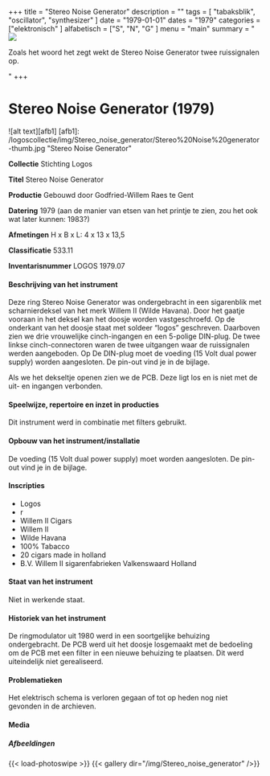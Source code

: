 ﻿+++
title = "Stereo Noise Generator"
description = ""
tags = [ "tabaksblik", "oscillator", "synthesizer"
]
date = "1979-01-01"
dates = "1979"
categories = ["elektronisch"
]
alfabetisch = ["S", "N", "G"
]
menu = "main"
summary = "<a href='/logoscollectie/1979/Stereo_noise_generator'><img src='/logoscollectie/img/Stereo_noise_generator/Stereo%20Noise%20generator-thumb.jpg'></a><p>Zoals het woord het zegt wekt de Stereo Noise Generator twee ruissignalen op.</p>"
+++

# Stereo Noise Generator (1979)

![alt text][afb1]
[afb1]: /logoscollectie/img/Stereo_noise_generator/Stereo%20Noise%20generator-thumb.jpg "Stereo Noise Generator"

**Collectie**
Stichting Logos

**Titel**
Stereo Noise Generator

**Productie**
Gebouwd door Godfried-Willem Raes te Gent

**Datering**
1979 (aan de manier van etsen van het printje te zien, zou het ook wat later kunnen: 1983?)

**Afmetingen**
H x B x L: 4 x 13 x 13,5

**Classificatie**
533.11

**Inventarisnummer**
LOGOS 1979.07

#### Beschrijving van het instrument
Deze ring Stereo Noise Generator was ondergebracht in een sigarenblik met scharnierdeksel van het merk Willem II (Wilde Havana). Door het gaatje vooraan in het deksel kan het doosje worden vastgeschroefd. Op de onderkant van het doosje staat met soldeer “logos” geschreven. Daarboven zien we drie vrouwelijke cinch-ingangen en een 5-polige DIN-plug. De twee linkse cinch-connectoren waren de twee uitgangen waar de ruissignalen werden aangeboden. Op De DIN-plug moet de voeding (15 Volt dual power supply) worden aangesloten. De pin-out vind je in de bijlage.

Als we het dekseltje openen zien we de PCB. Deze ligt los en is niet met de uit- en ingangen verbonden. 

#### Speelwijze, repertoire en inzet in producties
Dit instrument werd in combinatie met filters gebruikt.

#### Opbouw van het instrument/installatie
De voeding (15 Volt dual power supply) moet worden aangesloten. De pin-out vind je in de bijlage.

#### Inscripties
- Logos
- r
- Willem II Cigars
- Willem II
- Wilde Havana
- 100% Tabacco
- 20 cigars made in holland
- B.V.  Willem II sigarenfabrieken Valkenswaard Holland

#### Staat van het instrument
Niet in werkende staat.

#### Historiek van het instrument
De ringmodulator uit 1980 werd in een soortgelijke behuizing ondergebracht.
De PCB werd uit het doosje losgemaakt met de bedoeling om de PCB met een filter in een nieuwe behuizing te plaatsen. Dit werd uiteindelijk niet gerealiseerd. 

#### Problematieken
Het elektrisch schema is verloren gegaan of tot op heden nog niet gevonden in de archieven. 

#### Media
##### Afbeeldingen
{{< load-photoswipe >}}
{{< gallery dir="/img/Stereo_noise_generator" />}}
